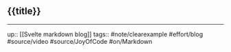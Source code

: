 ## {{title}}

---
up:: [[Svelte markdown blog]]
tags:: #note/clearexample #effort/blog #source/video #source/JoyOfCode #on/Markdown 

